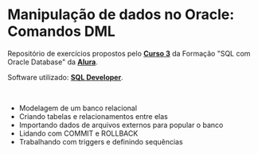 # Manipulação de dados no Oracle: Comandos DML
Repositório de exercícios propostos pelo **[Curso 3](https://cursos.alura.com.br/course/oracle-dml-manipulacao-de-dados)** da Formação "SQL com Oracle Database" da **[Alura](https://www.alura.com.br/)**.


Software utilizado: **[SQL Developer](https://www.oracle.com/tools/downloads/sqldev-downloads.html)**.

<br>

- Modelagem de um banco relacional
- Criando tabelas e relacionamentos entre elas
- Importando dados de arquivos externos para popular o banco
- Lidando com COMMIT e ROLLBACK
- Trabalhando com triggers e definindo sequências

<!-- 
<br>

## EXERCÍCIOS

**[01] Quantos clientes possuem o último sobrenome Mattos?**

<details>
<summary>Mostrar resposta</summary>
  
![Exercicio 1](./exercicios/Screenshot_1.png)

</details>

<hr>
<br>

**[02] Quantos bairros diferentes da cidade do Rio de Janeiro possuem clientes?**

<details>
<summary>Mostrar resposta</summary>
  
![Exercicio 2](./exercicios/Screenshot_2.png)

</details>

<hr>
<br>

**[03] Queremos obter as 10 primeiras vendas do dia 01/01/2017. Qual seria o comando SQL para obter este resultado?**

<details>
<summary>Mostrar resposta</summary>
  
![Exercicio 3](./exercicios/Screenshot_3.png)

</details>

<hr>
<br>

**[04] Utilizando duas querys SQL, qual foi a maior venda do produto "Linha Refrescante - 1 Litro - Morango/Limao", em quantidade?**

<details>
<summary>Mostrar resposta</summary>
  
![Exercicio 4](./exercicios/Screenshot_4.png)

</details>

<hr>
<br>

**[05] Aproveitando o exercício do vídeo anterior, quantos itens existem com a maior quantidade de venda para o produto '1101035'?**

<details>
<summary>Mostrar resposta</summary>
  
![Exercicio 5](./exercicios/Screenshot_5.png)

</details>

<hr>
<br>

**[06] Veja o ano de nascimento dos clientes e classifique-os como:**

- Nascidos antes de 1990 são velhos
- Nascidos entre 1990 e 1995 são jovens
- Nascidos depois de 1995 são crianças

**Liste o nome dos clientes e suas classificações.**

<details>
<summary>Mostrar resposta</summary>
  
![Exercicio 6](./exercicios/Screenshot_6.png)

</details>

<hr>
<br>

**[07] Como agrupar os produtos por embalagem, pegar a média de preço para cada tipo de embalagem e conferir o status de preço para cada embalagem (caro/em conta/barato)?**

<details>
<summary>Mostrar resposta</summary>
  
![Exercicio 7](./exercicios/Screenshot_7.png)

</details>

<hr>
<br>

**[08] Quais os clientes que fizeram mais de 2000 compras em 2016?**

<details>
<summary>Mostrar resposta</summary>
  
![Exercicio 8](./exercicios/Screenshot_8.png)

</details>

<hr>
<br>

**[09] Levando em consideração que o valor financeiro das vendas consiste em multiplicar a quantidade pelo preço, obtenha o faturamento anual da empresa.**

<details>
<summary>Mostrar resposta</summary>
  
![Exercicio 9](./exercicios/Screenshot_9.png)

</details>

<hr>
<br>

**[10] Tendo em vista a seguinte consulta:**
```sql
SELECT CPF, COUNT(*) FROM NOTAS_FISCAIS
WHERE TO_CHAR(DATA_VENDA, 'YYYY') = '2016'
GROUP BY CPF
HAVING COUNT(*) > 2000
```
**Qual seria a consulta, usando subconsulta, que seria equivalente à consulta acima?**

<details>
<summary>Mostrar resposta</summary>
  
![Exercicio 10](./exercicios/Screenshot_10.png)

</details>

<hr>
<br>

**[11] Faça uma consulta listando o nome do cliente e o endereço completo (com rua, bairro, cidade e estado).**

<details>
<summary>Mostrar resposta</summary>
  
![Exercicio 11](./exercicios/Screenshot_11.png)

</details>

<hr>
<br>

**[12] Faça uma sub-query que mostre o nome e a idade dos clientes.**

<details>
<summary>Mostrar resposta</summary>
  
![Exercicio 12](./exercicios/Screenshot_12.png)

</details>

<hr>
<br>

**[13] Na tabela de *notas fiscais*, temos o _valor do imposto_.**
**Na tabela de *itens*, temos a _quantidade_ e o _faturamento_. Calcule o valor do imposto pago no ano de 2016, arredondando para o menor inteiro.**

<details>
<summary>Mostrar resposta</summary>
  
![Exercicio 13](./exercicios/Screenshot_13.png)

</details>

<hr>
<br>

**[14] Com SQL, queremos que cada cliente tenha como saída:**

- *"O cliente **João da Silva** faturou **120000** no ano de **2016**".*

**OBS.: Faça isso somente para o ano de 2016.**

<details>
<summary>Mostrar resposta</summary>
  
![Exercicio 14](./exercicios/Screenshot_14.png)

</details>

<hr>
<br>

**[15]  Monte uma seleção que determina se as vendas mensais por cliente são válidas ou não. Considere como válidas as vendas abaixo da quantidade limite, e não válidas as vendas acima da quantidade limite existente no cadastro do cliente.**

<details>
<summary>Mostrar resposta</summary>
  
![Exercicio 15](./exercicios/Screenshot_15.png)

</details>

<hr>
<br>

**[16]  No exercício anterior, construímos um relatório que apresentou os clientes que tiveram vendas inválidas. Complemente este relatório, listando somente os que tiveram vendas inválidas e calculando a diferença entre o limite de venda máximo e o realizado, em percentuais. Dica:**

- Filtre somente as linhas onde:
```sql
(X.QUANTIDADE_LIMITE - X.QUANTIDADE_VENDAS) < 0
```

<br>

- Liste a coluna de X.QUANTIDADE_LIMITE
- Crie uma nova coluna, fazendo a fórmula:
```sql
(1 - (X.QUANTIDADE_LIMITE/X.QUANTIDADE_VENDAS)) * 100
```

<details>
<summary>Mostrar resposta</summary>
  
![Exercicio 16](./exercicios/Screenshot_16.png)

</details>

<hr>
<br>

**[17] Determine a venda por sabores de sucos, para o ano de 2016, apresentando o percentual de participação de cada um destes sabores, ordenados:**

<details>
<summary>Mostrar resposta</summary>
  
![Exercicio 17](./exercicios/Screenshot_17.png)

</details>

<hr>
<br>

**[18] Modifique o relatório de cima para ver o ranking das vendas por tamanho.**

<details>
<summary>Mostrar resposta</summary>
  
![Exercicio 18](./exercicios/Screenshot_18.png)

</details>

<hr>
<br>

 -->